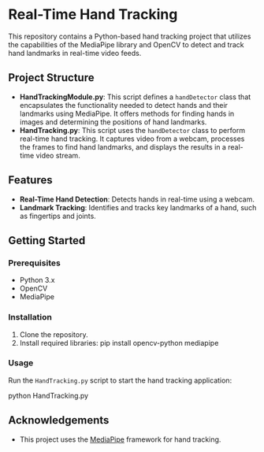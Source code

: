 # Real-Time Hand Tracking

This repository contains a Python-based hand tracking project that utilizes the capabilities of the MediaPipe library and OpenCV to detect and track hand landmarks in real-time video feeds.

## Project Structure

- **HandTrackingModule.py**: This script defines a `handDetector` class that encapsulates the functionality needed to detect hands and their landmarks using MediaPipe. It offers methods for finding hands in images and determining the positions of hand landmarks.
- **HandTracking.py**: This script uses the `handDetector` class to perform real-time hand tracking. It captures video from a webcam, processes the frames to find hand landmarks, and displays the results in a real-time video stream.

## Features

- **Real-Time Hand Detection**: Detects hands in real-time using a webcam.
- **Landmark Tracking**: Identifies and tracks key landmarks of a hand, such as fingertips and joints.

## Getting Started

### Prerequisites

- Python 3.x
- OpenCV
- MediaPipe

### Installation

1. Clone the repository.
2. Install required libraries:
   pip install opencv-python mediapipe


### Usage

Run the `HandTracking.py` script to start the hand tracking application:

python HandTracking.py

## Acknowledgements

- This project uses the [MediaPipe](https://google.github.io/mediapipe/) framework for hand tracking.
